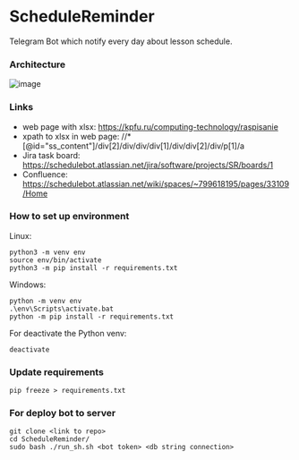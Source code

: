 # ScheduleReminder
Telegram Bot which notify every day about lesson schedule.

### Architecture

![image](https://user-images.githubusercontent.com/45717260/156068483-24ad551a-0cc5-4bb8-9a53-bf01a909fd41.png)

### Links

* web page with xlsx: https://kpfu.ru/computing-technology/raspisanie 
* xpath to xlsx in web page: //*[@id="ss_content"]/div[2]/div/div/div[1]/div/div[2]/div/p[1]/a
* Jira task board: https://schedulebot.atlassian.net/jira/software/projects/SR/boards/1
* Confluence: https://schedulebot.atlassian.net/wiki/spaces/~799618195/pages/33109/Home

### How to set up environment 

Linux:

    python3 -m venv env
    source env/bin/activate
    python3 -m pip install -r requirements.txt

Windows:

    python -m venv env
    .\env\Scripts\activate.bat
    python -m pip install -r requirements.txt

For deactivate the Python venv:

    deactivate

### Update requirements

    pip freeze > requirements.txt

### For deploy bot to server

    git clone <link to repo>
    cd ScheduleReminder/
    sudo bash ./run_sh.sh <bot token> <db string connection>
